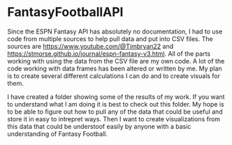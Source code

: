 # FantasyFootballAPI

Since the ESPN Fantasy API has absolutely no documentation, I had to use code from multiple sources to help pull data and put into CSV files. The sources are https://www.youtube.com/@Timbryan22 and https://stmorse.github.io/journal/espn-fantasy-v3.html.
All of the parts working with using the data from the CSV file are my own code. A lot of the code working with data frames has been altered or written by me. My plan is to create several different calculations I can do and to create visuals for them.

I have created a folder showing some of the results of my work. If you want to understand what I am doing it is best to check out this folder. My hope is to be able to figure out how to pull any of the data that could be useful and store it in easy to intrepret ways. Then I want to create visualizations from this data that could be understoof easily by anyone with a basic understanding of Fantasy Football.
